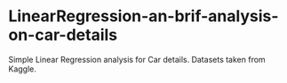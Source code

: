 # LinearRegression-an-brif-analysis-on-car-details
Simple Linear Regression analysis for Car details. Datasets taken from Kaggle.
